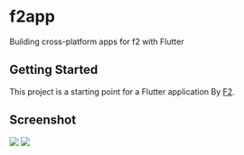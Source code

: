 # f2app

Building cross-platform apps for f2 with Flutter

## Getting Started

This project is a starting point for a Flutter application By [F2](https://github.com/Johnserf-Seed/f2).

## Screenshot

<img src="https://github.com/Johnserf-Seed/f2-app/assets/40727745/cd24381a-c405-4ef5-a2e5-71ed70bc9339">

<img src="https://github.com/Johnserf-Seed/f2-app/assets/40727745/ef148971-8f8b-413c-8812-6077fd38f001">
